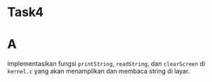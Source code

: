 # Task4
# A
Implementasikan fungsi `printString`, `readString`, dan `clearScreen` di `kernel.c` yang akan menampilkan dan membaca string di layar.
